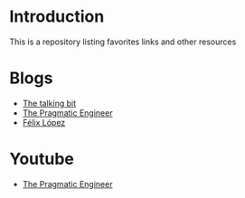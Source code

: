 # Introduction
This is a repository listing favorites links and other resources

# Blogs
* [The talking bit](https://franiglesias.github.io/)
* [The Pragmatic Engineer](https://blog.pragmaticengineer.com/)
* [Félix López](https://flopezluis.medium.com/)

# Youtube
* [The Pragmatic Engineer](https://www.youtube.com/channel/UCPbwhExawYrn9xxI21TFfyw)
